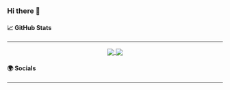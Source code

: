 ### Hi there 👋

#### :chart_with_upwards_trend: GitHub Stats
___
<div align="middle">
  <p>
    <a href="https://github.com/anuraghazra/convoychat">
      <img align="center" src="https://github-readme-stats.vercel.app/api/top-langs/?username=xandrew94x&langs_count=3" />
    </a>
    <a href="https://github.com/anuraghazra/github-readme-stats">
      <img align="center" src="https://github-readme-stats.vercel.app/api?username=xandrew94x&show_icons=true&include_all_commits=true" />
    </a>
  </p>
</div>

#### :earth_africa: Socials
___


<!--
<div align="middle">
<a href="https://www.linkedin.com/in/andrea-sciuto-0594b6136/" target="_blank"><img src="https://img.shields.io/badge/LinkedIn-%230077B5.svg?&style=flat-square&logo=linkedin&logoColor=white" alt="LinkedIn"></a>
</div>
-->
